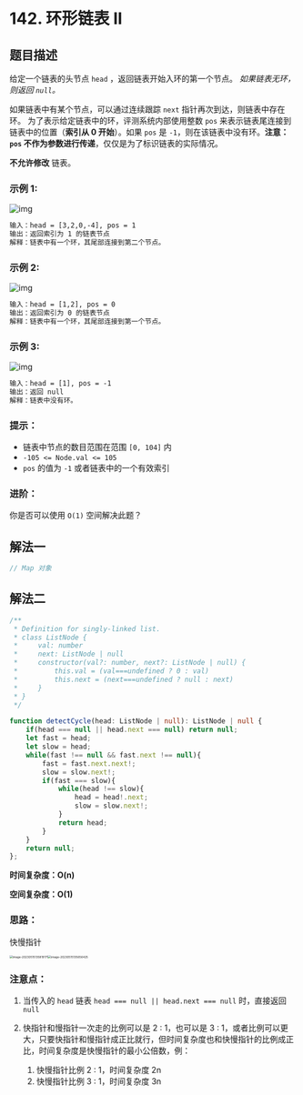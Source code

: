 # 142. 环形链表 II

## 题目描述

给定一个链表的头节点  `head` ，返回链表开始入环的第一个节点。 *如果链表无环，则返回 `null`。*

如果链表中有某个节点，可以通过连续跟踪 `next` 指针再次到达，则链表中存在环。 为了表示给定链表中的环，评测系统内部使用整数 `pos` 来表示链表尾连接到链表中的位置（**索引从 0 开始**）。如果 `pos` 是 `-1`，则在该链表中没有环。**注意：`pos` 不作为参数进行传递**，仅仅是为了标识链表的实际情况。

**不允许修改** 链表。

### 示例 1:

![img](https://images-1305186932.cos.ap-beijing.myqcloud.com/images/202305151333723.png)

```txt
输入：head = [3,2,0,-4], pos = 1
输出：返回索引为 1 的链表节点
解释：链表中有一个环，其尾部连接到第二个节点。
```

### 示例 2:

![img](https://images-1305186932.cos.ap-beijing.myqcloud.com/images/202305151333508.png)

```txt
输入：head = [1,2], pos = 0
输出：返回索引为 0 的链表节点
解释：链表中有一个环，其尾部连接到第一个节点。
```

### 示例 3:

![img](https://images-1305186932.cos.ap-beijing.myqcloud.com/images/202305151334134.png)

```txt
输入：head = [1], pos = -1
输出：返回 null
解释：链表中没有环。
```

### 提示：

-   链表中节点的数目范围在范围 `[0, 104]` 内
-   `-105 <= Node.val <= 105`
-   `pos` 的值为 `-1` 或者链表中的一个有效索引

### 进阶：

你是否可以使用 `O(1)` 空间解决此题？



## 解法一

```typescript
// Map 对象
```

## 解法二

```typescript
/**
 * Definition for singly-linked list.
 * class ListNode {
 *     val: number
 *     next: ListNode | null
 *     constructor(val?: number, next?: ListNode | null) {
 *         this.val = (val===undefined ? 0 : val)
 *         this.next = (next===undefined ? null : next)
 *     }
 * }
 */

function detectCycle(head: ListNode | null): ListNode | null {
    if(head === null || head.next === null) return null;
    let fast = head;
    let slow = head;
    while(fast !== null && fast.next !== null){
        fast = fast.next.next!;
        slow = slow.next!;
        if(fast === slow){
            while(head !== slow){
                head = head!.next;
                slow = slow.next!;
            }
            return head;
        }
    }
    return null;
};
```

**时间复杂度：O(n)**

**空间复杂度：O(1)**

### 思路：

快慢指针

<img src="https://images-1305186932.cos.ap-beijing.myqcloud.com/images/202305151358204.png" alt="image-20230515135819171" style="zoom:35%;" /><img src="https://images-1305186932.cos.ap-beijing.myqcloud.com/images/202305151356462.png" alt="image-20230515135656425" style="zoom:35%;" />

### 注意点：

1.   当传入的 `head` 链表 `head === null || head.next === null` 时，直接返回 `null` 

2.   快指针和慢指针一次走的比例可以是 2 : 1，也可以是 3 : 1，或者比例可以更大，只要快指针和慢指针成正比就行，但时间复杂度也和快慢指针的比例成正比，时间复杂度是快慢指针的最小公倍数，例：
     1.   快慢指针比例 2 : 1，时间复杂度 2n
     2.   快慢指针比例 3 : 1，时间复杂度 3n
